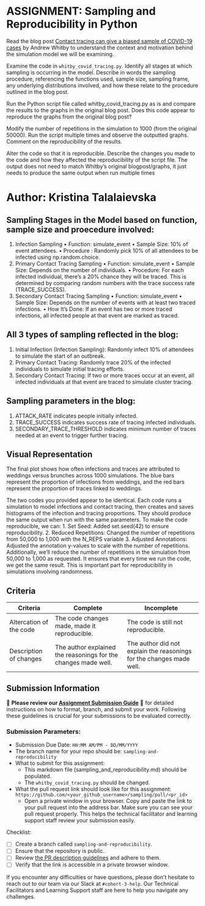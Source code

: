 # ASSIGNMENT: Sampling and Reproducibility in Python

Read the blog post [Contact tracing can give a biased sample of COVID-19 cases](https://andrewwhitby.com/2020/11/24/contact-tracing-biased/) by Andrew Whitby to understand the context and motivation behind the simulation model we will be examining.

Examine the code in `whitby_covid_tracing.py`. Identify all stages at which sampling is occurring in the model. Describe in words the sampling procedure, referencing the functions used, sample size, sampling frame, any underlying distributions involved, and how these relate to the procedure outlined in the blog post.

Run the Python script file called whitby_covid_tracing.py as is and compare the results to the graphs in the original blog post. Does this code appear to reproduce the graphs from the original blog post?

Modify the number of repetitions in the simulation to 1000 (from the original 50000). Run the script multiple times and observe the outputted graphs. Comment on the reproducibility of the results.

Alter the code so that it is reproducible. Describe the changes you made to the code and how they affected the reproducibility of the script file. The output does not need to match Whitby’s original blogpost/graphs, it just needs to produce the same output when run multiple times

# Author: Kristina Talalaievska
## Sampling Stages in the Model based on function, sample size and proecedure involved:

 1. Infection Sampling
 • Function: simulate_event
 • Sample Size: 10% of event attendees.
 • Procedure : Randomly pick 10% of all attendees to be infected using np.random.choice.
 2. Primary Contact Tracing Sampling
 • Function: simulate_event
 • Sample Size: Depends on the number of individuals.
 • Procedure: For each infected individual, there’s a 20% chance they will be traced. This is determined by comparing random numbers with the trace success rate (TRACE_SUCCESS).
 3. Secondary Contact Tracing Sampling
 • Function: simulate_event
 • Sample Size: Depends on the number of events with at least two traced infections.
 • How It’s Done: If an event has two or more traced infections, all infected people at that event are marked as traced.

## All 3 types of sampling reflected in the blog: 
 1. Initial Infection (Infection Sampling): Randomly infect 10% of attendees to simulate the start of an outbreak.
 2. Primary Contact Tracing: Randomly trace 20% of the infected individuals to simulate initial tracing efforts.
 3. Secondary Contact Tracing: If two or more traces occur at an event, all infected individuals at that event are traced to simulate cluster tracing.

## Sampling parameters in the blog:
 1. ATTACK_RATE indicates people initially infected.
 2. TRACE_SUCCESS indicates success rate of tracing infected individuals.
 3. SECONDARY_TRACE_THRESHOLD indicates  minimum number of traces needed at an event to trigger further tracing.

## Visual Representation
The final plot shows how often infections and traces are attributed to weddings versus brunches across 1000 simulations. The blue bars represent the proportion of infections from weddings, and the red bars represent the proportion of traces linked to weddings.

The two codes you provided appear to be identical. Each code runs a simulation to model infections and contact tracing, then creates and saves histograms of the infection and tracing proportions. They should produce the same output when run with the same parameters. To make the code reproducible, we can: 1.  Set Seed: Added set.seed(42) to ensure reproducibility. 2. Reduced Repetitions: Changed the number of repetitions from 50,000 to 1,000 with the N_REPS variable 3. Adjusted Annotations: Adjusted the annotation y-values to scale with the number of repetitions.
Additionally, we’ll reduce the number of repetitions in the simulation from 50,000 to 1,000 as requested. It ensures that every time we run the code, we get the same result. This is important part for reproducibility in simulations involving randomness.

  

## Criteria

|Criteria|Complete|Incomplete|
|--------|----|----|
|Altercation of the code|The code changes made, made it reproducible.|The code is still not reproducible.|
|Description of changes|The author explained the reasonings for the changes made well.|The author did not explain the reasonings for the changes made well.|

## Submission Information

🚨 **Please review our [Assignment Submission Guide](https://github.com/UofT-DSI/onboarding/blob/main/onboarding_documents/submissions.md)** 🚨 for detailed instructions on how to format, branch, and submit your work. Following these guidelines is crucial for your submissions to be evaluated correctly.

### Submission Parameters:
* Submission Due Date: `HH:MM AM/PM - DD/MM/YYYY`
* The branch name for your repo should be: `sampling-and-reproducibility`
* What to submit for this assignment:
    * This markdown file (sampling_and_reproducibility.md) should be populated.
    * The `whitby_covid_tracing.py` should be changed.
* What the pull request link should look like for this assignment: `https://github.com/<your_github_username>/sampling/pull/<pr_id>`
    * Open a private window in your browser. Copy and paste the link to your pull request into the address bar. Make sure you can see your pull request properly. This helps the technical facilitator and learning support staff review your submission easily.

Checklist:
- [ ] Create a branch called `sampling-and-reproducibility`.
- [ ] Ensure that the repository is public.
- [ ] Review [the PR description guidelines](https://github.com/UofT-DSI/onboarding/blob/main/onboarding_documents/submissions.md#guidelines-for-pull-request-descriptions) and adhere to them.
- [ ] Verify that the link is accessible in a private browser window.

If you encounter any difficulties or have questions, please don't hesitate to reach out to our team via our Slack at `#cohort-3-help`. Our Technical Facilitators and Learning Support staff are here to help you navigate any challenges.
